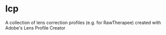 # lcp
A collection of lens correction profiles (e.g. for RawTherapee) created with Adobe's Lens Profile Creator
